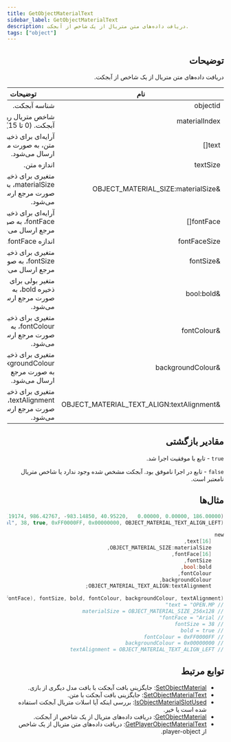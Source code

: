 ```yaml
---
title: GetObjectMaterialText
sidebar_label: GetObjectMaterialText
description: دریافت داده‌های متن متریال از یک شاخص از آبجکت.
tags: ["object"]
---
```


<div dir="rtl" style={{ textAlign: "right" }}>

<VersionWarn version='omp v1.1.0.2612' />

## توضیحات

دریافت داده‌های متن متریال از یک شاخص از آبجکت.

| نام                                      | توضیحات                                                             |
|-------------------------------------------|---------------------------------------------------------------------|
| objectid                                  | شناسه آبجکت.                                                        |
| materialIndex                             | شاخص متریال روی آبجکت. (0 تا 15)                                     |
| text[]                                    | آرایه‌ای برای ذخیره متن، به صورت مرجع ارسال می‌شود.                    |
| textSize                                  | اندازه متن.                                                         |
| &OBJECT_MATERIAL_SIZE:materialSize        | متغیری برای ذخیره materialSize، به صورت مرجع ارسال می‌شود.           |
| fontFace[]                                | آرایه‌ای برای ذخیره fontFace، به صورت مرجع ارسال می‌شود.              |
| fontFaceSize                              | اندازه fontFace.                                                   |
| &fontSize                                 | متغیری برای ذخیره fontSize، به صورت مرجع ارسال می‌شود.               |
| &bool:bold                                | متغیر بولی برای ذخیره bold، به صورت مرجع ارسال می‌شود.               |
| &fontColour                               | متغیری برای ذخیره fontColour، به صورت مرجع ارسال می‌شود.             |
| &backgroundColour                         | متغیری برای ذخیره backgroundColour، به صورت مرجع ارسال می‌شود.       |
| &OBJECT_MATERIAL_TEXT_ALIGN:textAlignment | متغیری برای ذخیره textAlignment، به صورت مرجع ارسال می‌شود.          |

## مقادیر بازگشتی

`true` - تابع با موفقیت اجرا شد.

`false` - تابع در اجرا ناموفق بود. آبجکت مشخص شده وجود ندارد یا شاخص متریال نامعتبر است.

## مثال‌ها

```c
new objectid = CreateObject(19174, 986.42767, -983.14850, 40.95220,   0.00000, 0.00000, 186.00000);
SetObjectMaterialText(objectid, "OPEN.MP", 0, OBJECT_MATERIAL_SIZE_256x128, "Arial", 38, true, 0xFF0000FF, 0x00000000, OBJECT_MATERIAL_TEXT_ALIGN_LEFT);

new 
    text[16],
    OBJECT_MATERIAL_SIZE:materialSize,
    fontFace[16],
    fontSize,
    bool:bold,
    fontColour,
    backgroundColour,
    OBJECT_MATERIAL_TEXT_ALIGN:textAlignment;

GetObjectMaterialText(objectid, 0, text, sizeof(text), materialSize, fontFace, sizeof(fontFace), fontSize, bold, fontColour, backgroundColour, textAlignment);
// text = "OPEN.MP"
// materialSize = OBJECT_MATERIAL_SIZE_256x128
// fontFace = "Arial"
// fontSize = 38
// bold = true
// fontColour = 0xFF0000FF
// backgroundColour = 0x00000000
// textAlignment = OBJECT_MATERIAL_TEXT_ALIGN_LEFT
```

## توابع مرتبط

- [SetObjectMaterial](SetObjectMaterial): جایگزینی بافت آبجکت با بافت مدل دیگری از بازی.
- [SetObjectMaterialText](SetObjectMaterialText): جایگزینی بافت آبجکت با متن.
- [IsObjectMaterialSlotUsed](IsObjectMaterialSlotUsed): بررسی اینکه آیا اسلات متریال آبجکت استفاده شده است یا خیر.
- [GetObjectMaterial](GetObjectMaterial): دریافت داده‌های متریال از یک شاخص از آبجکت.
- [GetPlayerObjectMaterialText](GetPlayerObjectMaterialText): دریافت داده‌های متن متریال از یک شاخص از player-object.

</div>
